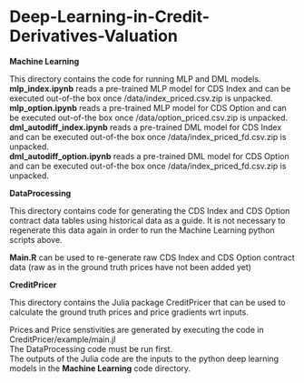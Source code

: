 # Deep-Learning-in-Credit-Derivatives-Valuation

**Machine Learning** 

This directory contains the code for running MLP and DML models.  
**mlp_index.ipynb** reads a pre-trained MLP model for CDS Index and can be executed out-of-the box once /data/index_priced.csv.zip is unpacked.  
**mlp_option.ipynb** reads a pre-trained MLP model for CDS Option and can be executed out-of-the box once /data/option_priced.csv.zip is unpacked.  
**dml_autodiff_index.ipynb** reads a pre-trained DML model for CDS Index and can be executed out-of-the box once /data/index_priced_fd.csv.zip is unpacked.  
**dml_autodiff_option.ipynb** reads a pre-trained DML model for CDS Option and can be executed out-of-the box once /data/index_priced_fd.csv.zip is unpacked.  


**DataProcessing**   

This directory contains code for generating the CDS Index and CDS Option contract data tables using historical data as a guide.
It is not necessary to regenerate this data again in order to run the Machine Learning python scripts above.

**Main.R** can be used to re-generate raw CDS Index and CDS Option contract data (raw as in the ground truth prices have not been added yet)  


**CreditPricer**  

This directory contains the Julia package CreditPricer that can be used to calculate the ground truth prices and price gradients wrt inputs.  

Prices and Price senstivities are generated by executing the code in CreditPricer/example/main.jl  
The DataProcessing code must be run first.  
The outputs of the Julia code are the inputs to the python deep learning models in the **Machine Learning** code directory.  


